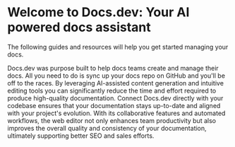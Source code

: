 # Welcome to Docs.dev: Your AI powered docs assistant

The following guides and resources will help you get started managing your docs.

Docs.dev was purpose built to help docs teams create and manage their docs. All you need to do is sync up your docs repo on GitHub and you'll be off to the races. By leveraging AI-assisted content generation and intuitive editing tools you can significantly reduce the time and effort required to produce high-quality documentation. Connect Docs.dev directly with your codebase ensures that your documentation stays up-to-date and aligned with your project's evolution. With its collaborative features and automated workflows, the web editor not only enhances team productivity but also improves the overall quality and consistency of your documentation, ultimately supporting better SEO and sales efforts.

